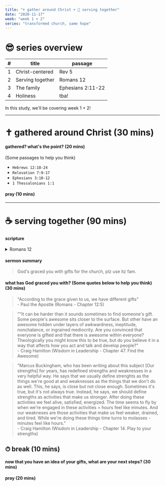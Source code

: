 ```yaml
---
title: "✝ gather around Christ + 🍵 serving together"
date: "2020-11-17"
week: "week 1 + 2"
series: "transformed church, same hope"
---
```

# 😎 series overview
|#|title|passage|
|---|---|---|
|1|Christ-centered|Rev 5|
|2|Serving together|Romans 12|
|3|The family|Ephesians 2:11-22|
|4|Holiness|tba!|

In this study, we'll be covering week 1 + 2!

---

# ✝ gathered around Christ (30 mins)
#### gathered? what's the point? (20 mins)
(Some passages to help you think)
- `Hebrews 12:18-24` <br>
- `Relevation 7:9-17` <br>
- `Ephesians 3:10-12` <br>
- `1 Thessalonians 1:1`

#### pray (10 mins)

---

# ☕ serving together (90 mins)
#### scripture
<details>
  <summary>
  Romans 12
  </summary>

  > Therefore, brothers, by the mercies of God, I urge you to present your bodies as a living sacrifice, holy and pleasing to God; this is your spiritual worship. Do not be conformed to this age, but be transformed by the renewing of your mind, so that you may discern what is the good, pleasing, and perfect will of God.
> 
> For by the grace given to me, I tell everyone among you not to think of himself more highly than he should think. Instead, think sensibly, as God has distributed a measure of faith to each one. Now as we have many parts in one body, and all the parts do not have the same function, in the same way we who are many are one body in Christ and individually members of one another. According to the grace given to us, we have different gifts:
> 
> If prophecy,
> use it according to the standard of one’s faith;
> if service, in service;
> if teaching, in teaching;
> if exhorting, in exhortation;
> giving, with generosity;
> leading, with diligence;
> showing mercy, with cheerfulness.

</details>

#### sermon summary
> God's graced you with gifts for the church, plz use itz fam.

#### what has God graced you with? (Some quotes below to help you think) (30 mins)
> "According to the grace given to us, we have different gifts" 
<br> - Paul the Apostle (Romans - Chapter 12:5)


> ""It can be harder than it sounds sometimes to find someone's gift. Some people's awesome sits closer to the surface. But other have an awesome hidden under layers of awkwardness, ineptitude, nonchalance, or ingrained mediocrity. Are you convinced that everyone is gifted and that there is awesome within everyone? Theologically you might know this to be true, but do you believe it in a way that affects how you act and talk and develop people?"
<br> - Craig Hamilton (Wisdom in Leadership - Chapter 47. Find the Awesome)

> "Marcus Buckingham, who has been writing about this subject [Our strengths] for years, has redefined strengths and weaknesses in a very helpful way. He says that we usually define strenghts as the things we're good at and weaknesses as the things that we don't do as well. This, he says, is close but not close enough. Sometimes it's true, but it's not always true. Instead, he says, we should define strengths as activities that make us stronger. After doing these activities we feel alive, satisfied, energized. The time seems to fly by when we're engaged in these activities = hours feel like minutes. And our weakneses are those activities that make us feel weaker, drained, and tired. While we're doing these things time turns to molasses - minutes feel like hours."
<br> - Craig Hamilton (Wisdom in Leadership - Chapter 14. Play to your strengths)

## ⏱ break (10 mins)

#### now that you have an idea of your gifts, what are your next steps? (30 mins)

#### pray (20 mins)
